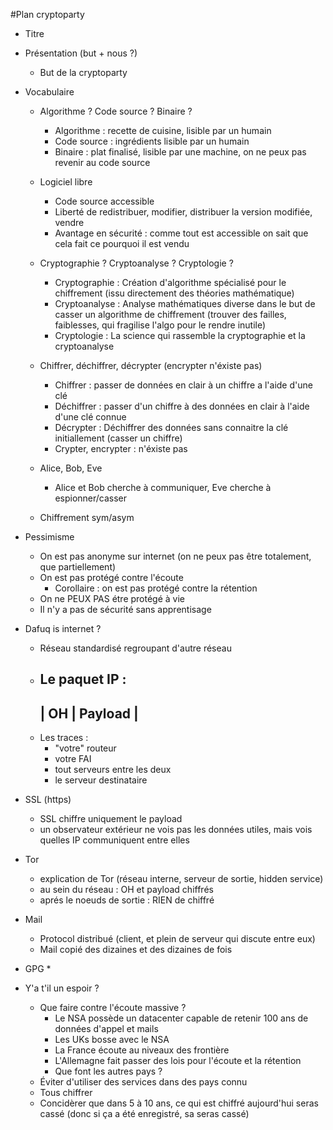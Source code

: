#Plan cryptoparty

* Titre

* Présentation (but + nous ?)
   * But de la cryptoparty

* Vocabulaire
   * Algorithme ? Code source ? Binaire ?
      * Algorithme  : recette de cuisine, lisible par un humain
      * Code source : ingrédients lisible par un humain
      * Binaire     : plat finalisé, lisible par une machine, on ne peux pas
                      revenir au code source
   * Logiciel libre
      * Code source accessible
      * Liberté de redistribuer, modifier, distribuer la version modifiée, vendre
      * Avantage en sécurité : comme tout est accessible on sait que cela fait ce
        pourquoi il est vendu

   * Cryptographie ? Cryptoanalyse ? Cryptologie ?
      * Cryptographie : Création d'algorithme spécialisé pour le chiffrement (issu
        directement des théories mathématique)
      * Cryptoanalyse : Analyse mathématiques diverse dans le but de casser un
        algorithme de chiffrement (trouver des failles, faiblesses, qui fragilise
        l'algo pour le rendre inutile)
      * Cryptologie   : La science qui rassemble la cryptographie et la cryptoanalyse

   * Chiffrer, déchiffrer, décrypter (encrypter n'éxiste pas)
      * Chiffrer   : passer de données en clair à un chiffre a l'aide d'une clé
      * Déchiffrer : passer d'un chiffre à des données en clair à l'aide d'une clé
                     connue
      * Décrypter  : Déchiffrer des données sans connaitre la clé initiallement
                     (casser un chiffre)
      * Crypter, encrypter : n'éxiste pas

   * Alice, Bob, Eve
      * Alice et Bob cherche à communiquer, Eve cherche à espionner/casser

   * Chiffrement sym/asym

* Pessimisme
   * On est pas anonyme sur internet (on ne peux pas être totalement, que partiellement)
   * On est pas protégé contre l'écoute
      * Corollaire : on est pas protégé contre la rétention
   * On ne PEUX PAS étre protégé à vie
   * Il n'y a pas de sécurité sans apprentisage

* Dafuq is internet ?
   * Réseau standardisé regroupant d'autre réseau
   * Le paquet IP :
       --------------
      | OH | Payload |
       --------------
   * Les traces :
      * "votre" routeur
      * votre FAI
      * tout serveurs entre les deux
      * le serveur destinataire

* SSL (https)
   * SSL chiffre uniquement le payload
   * un observateur extérieur ne vois pas les données utiles, mais vois quelles IP
     communiquent entre elles

* Tor
   * explication de Tor (réseau interne, serveur de sortie, hidden service)
   * au sein du réseau : OH et payload chiffrés
   * aprés le noeuds de sortie : RIEN de chiffré

* Mail
   * Protocol distribué (client, et plein de serveur qui discute entre eux)
   * Mail copié des dizaines et des dizaines de fois

* GPG
   * 

* Y'a t'il un espoir ?
   * Que faire contre l'écoute massive ?
      * Le NSA possède un datacenter capable de retenir 100 ans de données d'appel
        et mails
      * Les UKs bosse avec le NSA
      * La France écoute au niveaux des frontière
      * L'Allemagne fait passer des lois pour l'écoute et la rétention
      * Que font les autres pays ?
   * Éviter d'utiliser des services dans des pays connu
   * Tous chiffrer
   * Concidèrer que dans 5 à 10 ans, ce qui est chiffré aujourd'hui seras cassé
     (donc si ça a été enregistré, sa seras cassé)

